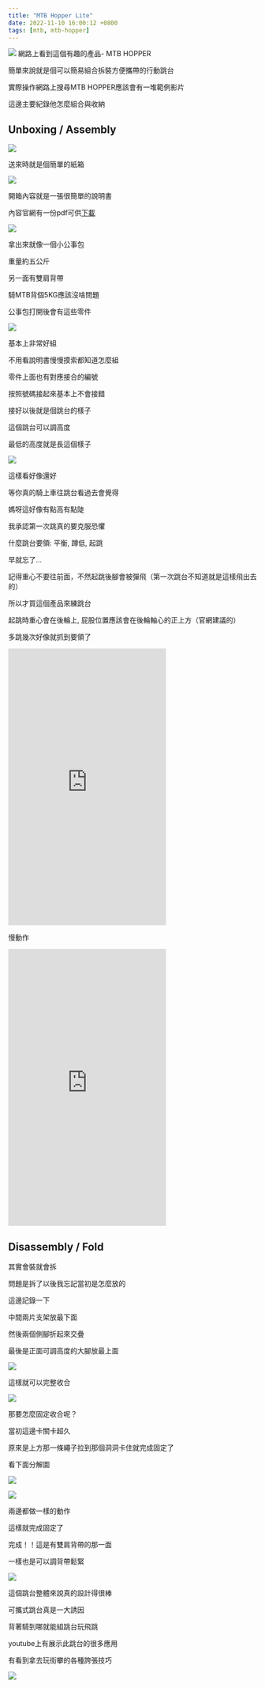 ```yaml
---
title: "MTB Hopper Lite"
date: 2022-11-10 16:00:12 +0800
tags: [mtb, mtb-hopper]
---
```

![](images/cover.jpeg)
網路上看到這個有趣的產品- MTB HOPPER

簡單來說就是個可以簡易組合拆裝方便攜帶的行動跳台

實際操作網路上搜尋MTB HOPPER應該會有一堆範例影片

這邊主要紀錄他怎麼組合與收納
<!--truncate-->
## Unboxing / Assembly
![](images/01.png)

送來時就是個簡單的紙箱

![](images/02.png)

開箱內容就是一張很簡單的說明書

內容官網有一份pdf可供[下載](https://cdn.shopify.com/s/files/1/2484/8112/files/LITE.pdf?v=1613927342)

![](images/03.png)

拿出來就像一個小公事包

重量約五公斤

另一面有雙肩背帶

騎MTB背個5KG應該沒啥問題

公事包打開後會有這些零件

![](images/04.png)

基本上非常好組

不用看說明書慢慢摸索都知道怎麼組

零件上面也有對應接合的編號

按照號碼接起來基本上不會接錯

接好以後就是個跳台的樣子

這個跳台可以調高度

最低的高度就是長這個樣子

![](images/05.png)


這樣看好像還好

等你真的騎上車往跳台看過去會覺得

媽呀這好像有點高有點陡

我承認第一次跳真的要克服恐懼

什麼跳台要領: 平衡, 蹲低, 起跳

早就忘了...

記得重心不要往前面，不然起跳後腳會被彈飛（第一次跳台不知道就是這樣飛出去的）

所以才買這個產品來練跳台

起跳時重心會在後輪上, 屁股位置應該會在後輪軸心的正上方（官網建議的）

多跳幾次好像就抓到要領了

<iframe width="320" height="560" src="https://www.youtube.com/embed/OtP-bDZb22Q" title="November 16, 2022" frameborder="0" allow="accelerometer; autoplay; clipboard-write; encrypted-media; gyroscope; picture-in-picture" allowfullscreen></iframe>


慢動作

<iframe width="320" height="560" src="https://www.youtube.com/embed/Iv9SkHC57vo" title="November 16, 2022" frameborder="0" allow="accelerometer; autoplay; clipboard-write; encrypted-media; gyroscope; picture-in-picture" allowfullscreen></iframe>

## Disassembly / Fold

其實會裝就會拆

問題是拆了以後我忘記當初是怎麼放的

這邊記錄一下

中間兩片支架放最下面

然後兩個側腳折起來交疊

最後是正面可調高度的大腳放最上面

![](images/06.png)

這樣就可以完整收合

![](images/07.png)

那要怎麼固定收合呢？

當初這邊卡關卡超久

原來是上方那一條繩子拉到那個洞洞卡住就完成固定了

看下面分解圖

![](images/09.png)

![](images/10.png)

兩邊都做一樣的動作

這樣就完成固定了


完成！！這是有雙肩背帶的那一面

一樣也是可以調背帶鬆緊

![](images/11.jpeg)

這個跳台整體來說真的設計得很棒

可攜式跳台真是一大誘因

背著騎到哪就能組跳台玩飛跳

youtube上有展示此跳台的很多應用

有看到拿去玩街攀的各種誇張技巧

![](images/cover2.jpg)


